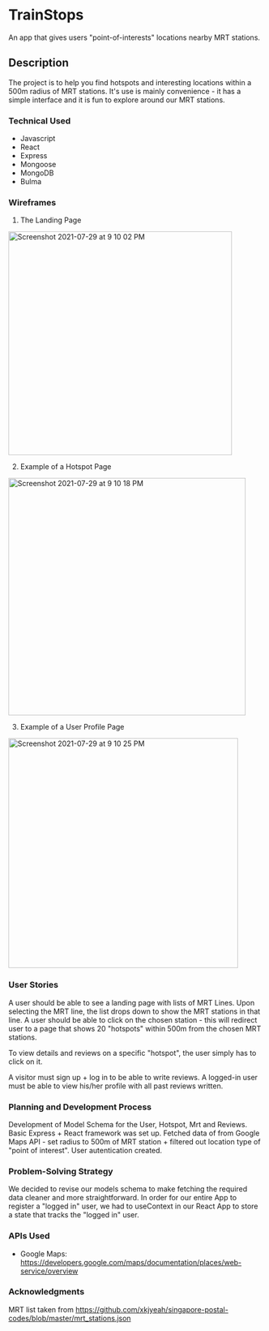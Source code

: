 # TrainStops
An app that gives users "point-of-interests" locations nearby MRT stations. 

## Description
The project is to help you find hotspots and interesting locations within a 500m radius of MRT stations. It's use is mainly convenience - it has a simple interface and it is fun to explore around our MRT stations.  

### Technical Used
- Javascript
- React
- Express
- Mongoose
- MongoDB
- Bulma


### Wireframes

1. The Landing Page
<img width="441" alt="Screenshot 2021-07-29 at 9 10 02 PM" src="https://user-images.githubusercontent.com/78044759/127498054-8ff347e0-c495-4f2b-94ab-66ad60e8d3ec.png">

2. Example of a Hotspot Page
<img width="468" alt="Screenshot 2021-07-29 at 9 10 18 PM" src="https://user-images.githubusercontent.com/78044759/127498145-82ac8e14-707c-4c91-bb57-1289eb65289b.png">

3. Example of a User Profile Page
<img width="453" alt="Screenshot 2021-07-29 at 9 10 25 PM" src="https://user-images.githubusercontent.com/78044759/127498239-46aa062b-cae4-4bbb-8b2d-53a6660064f3.png">


### User Stories
A user should be able to see a landing page with lists of MRT Lines. Upon selecting the MRT line, the list drops down to show the MRT stations in that line. A user should be able to click on the chosen station - this will redirect user to a page that shows 20 "hotspots" within 500m from the chosen MRT stations. 

To view details and reviews on a specific "hotspot", the user simply has to click on it. 

A visitor must sign up + log in to be able to write reviews. A logged-in user must be able to view his/her profile with all past reviews written. 

### Planning and Development Process
Development of Model Schema for the User, Hotspot, Mrt and Reviews. Basic Express + React framework was set up. Fetched data of from Google Maps API - set radius to 500m of MRT station + filtered out location type of "point of interest". User autentication created. 

### Problem-Solving Strategy
We decided to revise our models schema to make fetching the required data cleaner and more straightforward. 
In order for our entire App to register a "logged in" user, we had to useContext in our React App to store a state that tracks the "logged in" user. 

### APIs Used
- Google Maps: https://developers.google.com/maps/documentation/places/web-service/overview

### Acknowledgments
MRT list taken from https://github.com/xkjyeah/singapore-postal-codes/blob/master/mrt_stations.json
